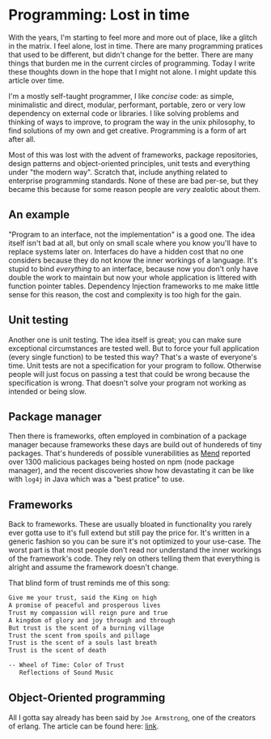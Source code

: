 # Programming: Lost in time

With the years, I'm starting to feel more and more out of place, like a glitch
in the matrix. I feel alone, lost in time. There are many programming pratices
that used to be different, but didn't change for the better. There are many
things that burden me in the current circles of programming. Today I write
these thoughts down in the hope that I might not alone. I might update this
article over time.

I'm a mostly self-taught programmer, I like _concise_ code: as simple,
minimalistic and direct, modular, performant, portable, zero or very low
dependency on external code or libraries. I like solving problems and thinking
of ways to improve, to program the way in the unix philosophy, to find
solutions of my own and get creative. Programming is a form of art after all.

Most of this was lost with the advent of frameworks, package repositories,
design patterns and object-oriented principles, unit tests and everything under
"the modern way". Scratch that, include anything related to enterprise
programming standards. None of these are bad per-se, but they became this
because for some reason people are _very_ zealotic about them.

## An example

"Program to an interface, not the implementation" is a good one. The idea
itself isn't bad at all, but only on small scale where you know you'll have to
replace systems later on. Interfaces do have a hidden cost that no one
considers because they do not know the inner workings of a language. It's
stupid to bind _everything_ to an interface, because now you don't only have
double the work to maintain but now your whole application is littered with
function pointer tables. Dependency Injection frameworks to me make little
sense for this reason, the cost and complexity is too high for the gain.

## Unit testing

Another one is unit testing. The idea itself is great; you can make sure
exceptional circumstances are tested well. But to force your full application
(every single function) to be tested this way? That's a waste of everyone's
time. Unit tests are not a specification for your program to follow. Otherwise
people will just focus on passing a test that could be wrong because the
specification is wrong. That doesn't solve your program not working as
intended or being slow.

## Package manager

Then there is frameworks, often employed in combination of a package manager
because frameworks these days are build out of hundereds of tiny packages.
That's hundereds of possible vunerabilities as [Mend](https://www.mend.io/)
reported over 1300 malicious packages being hosted on npm (node package
manager), and the recent discoveries show how devastating it can be like with
`log4j` in Java which was a "best pratice" to use.

## Frameworks

Back to frameworks. These are usually bloated in functionality you rarely ever
gotta use to it's full extend but still pay the price for. It's written in a
generic fashion so you can be sure it's not optimized to your use-case. The
worst part is that most people don't read nor understand the inner workings of
the framework's code. They rely on others telling them that everything is
alright and assume the framework doesn't change.

That blind form of trust reminds me of this song:

```md
Give me your trust, said the King on high
A promise of peaceful and prosperous lives
Trust my compassion will reign pure and true
A kingdom of glory and joy through and through
But trust is the scent of a burning village
Trust the scent from spoils and pillage
Trust is the scent of a souls last breath
Trust is the scent of death

-- Wheel of Time: Color of Trust
   Reflections of Sound Music
```
## Object-Oriented programming

All I gotta say already has been said by `Joe Armstrong`, one of the creators
of erlang. The article can be found here: 
[link](http://harmful.cat-v.org/software/OO_programming/why_oo_sucks).
